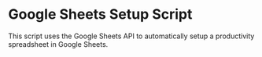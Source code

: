 # Google Sheets Setup Script
This script uses the Google Sheets API to automatically setup a productivity spreadsheet in Google Sheets. 
